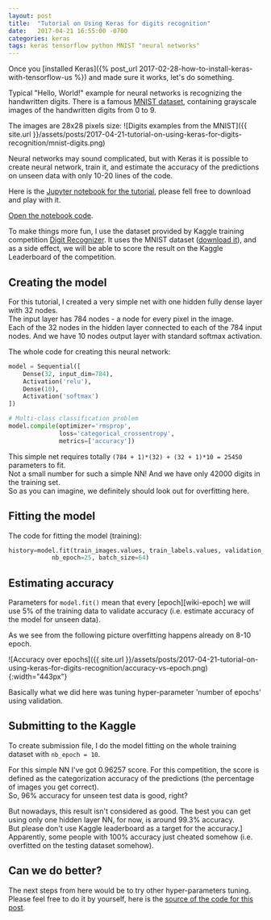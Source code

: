 ```yaml
---
layout: post
title:  "Tutorial on Using Keras for digits recognition"
date:   2017-04-21 16:55:00 -0700
categories: keras
tags: keras tensorflow python MNIST "neural networks"
---
```


Once you [installed Keras]({% post_url 2017-02-28-how-to-install-keras-with-tensorflow-us %})
and made sure it works, let's do something.

Typical "Hello, World!" example for neural networks is recognizing the handwritten digits.
There is a famous [MNIST dataset][wiki-MNIST], containing grayscale images of the handwritten digits from 0 to 9.

The images are 28x28 pixels size:
![Digits examples from the MNIST]({{ site.url }}/assets/posts/2017-04-21-tutorial-on-using-keras-for-digits-recognition/mnist-digits.png)


Neural networks may sound complicated, but with Keras it is possible to create neural network, train it,
and estimate the accuracy of the predictions on unseen data with only 10-20 lines of the code.

Here is the [Jupyter notebook for the tutorial][keras-mnist-notebook], please fell free to download and play with it.

[Open the notebook code][keras-mnist-notebook].

To make things more fun, I use the dataset provided by Kaggle training competition
[Digit Recognizer][kaggle-digits]. It uses the MNIST dataset ([download it][kaggle-digits-data]),
and as a side effect, we will be able to 
score the result on the Kaggle Leaderboard of the competition.

## Creating the model

For this tutorial, I created a very simple net with one hidden fully dense layer with 32 nodes.  
The input layer has 784 nodes - a node for every pixel in the image.  
Each of the 32 nodes in the hidden layer connected to each of the 784 input nodes. 
And we have 10 nodes output layer with standard softmax activation.  

The whole code for creating this neural network:

```python
model = Sequential([
    Dense(32, input_dim=784),
    Activation('relu'),
    Dense(10),
    Activation('softmax')
])

# Multi-class classification problem
model.compile(optimizer='rmsprop',
              loss='categorical_crossentropy',
              metrics=['accuracy'])
```

This simple net requires totally `(784 + 1)*(32) + (32 + 1)*10 = 25450` parameters to fit.  
Not a small number for such a simple NN! And we have only 42000 digits in the training set.  
So as you can imagine, we definitely should look out for overfitting here.  

## Fitting the model

The code for fitting the model (training):

```python
history=model.fit(train_images.values, train_labels.values, validation_split = 0.05, 
            nb_epoch=25, batch_size=64)
```

## Estimating accuracy

Parameters for `model.fit()` mean that every [epoch][wiki-epoch] we will use 5% of the training data to validate 
accuracy (i.e. estimate accuracy of the model for unseen data).

As we see from the following picture overfitting happens already on 8-10 epoch.  

![Accuracy over epochs]({{ site.url }}/assets/posts/2017-04-21-tutorial-on-using-keras-for-digits-recognition/accuracy-vs-epoch.png){:width="443px"}

Basically what we did here was tuning hyper-parameter 'number of epochs' using validation.

## Submitting to the Kaggle

To create submission file, I do the model fitting on the whole training dataset with 
`nb_epoch = 10`.

For this simple NN I've got 0.96257 score. For this competition, the score is defined
as the categorization accuracy of the predictions (the percentage of images you get correct).  
So, 96% accuracy for unseen test data is good, right?

But nowadays, this result isn't considered as good. The best you can get using only one hidden layer NN,
for now, is around 99.3% accuracy.  
But please don't use Kaggle leaderboard as a target for the accuracy.]
Apparently, some people with 100% accuracy
just cheated somehow (i.e. overfitted on the testing dataset somehow).

## Can we do better?

The next steps from here would be to try other hyper-parameters tuning.  
Please feel free to do it by yourself, here is the [source of the code for this post][github-digits].


[wiki-MNIST]: https://en.wikipedia.org/wiki/MNIST_database
[keras-mnist-notebook]: https://github.com/dzubo/digit-recognizer/blob/master/Keras%20%2B%20Tensorflow%20MNIST.ipynb
[kaggle-digits]: https://www.kaggle.com/c/digit-recognizer
[kaggle-digits-data]: https://www.kaggle.com/c/digit-recognizer/data
[github-digits]: https://github.com/dzubo/digit-recognizer/